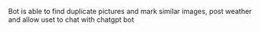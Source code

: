 Bot is able to find duplicate pictures and mark similar images, post weather and allow uset to chat with chatgpt bot
